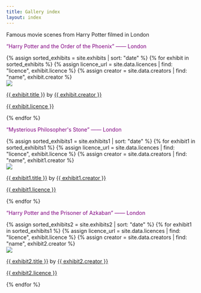 ```yaml
---
title: Gallery index
layout: index
---
```

<p>Famous movie scenes from Harry Potter filmed in London </p>
<p style="color: #800080;">“Harry Potter and the Order of the Phoenix” —— London</p>
<div id = "gallery">
  {% assign sorted_exhibits = site.exhibits | sort: "date" %}
  {% for exhibit in sorted_exhibits %}
    {% assign licence_url = site.data.licences | find: "licence", exhibit.licence %}
    {% assign creator = site.data.creators | find: "name", exhibit.creator %}
    <div class = "grid_cell">
      <a href = "{{ exhibit.url | relative_url }}"><img src="{{ exhibit.image-url }}" class="gallery_thumb"></a>
      <p class = "caption"><a href = "{{ exhibit.url | relative_url }}">{{ exhibit.title }}</a> by <a href = "{{ creator.homepage }}">{{ exhibit.creator }}</a></p>
      <p><a href="{{ licence_url.url }}">{{ exhibit.licence }}</a></p>
    </div>
  {% endfor %}
  
</div>

<p style="color: #800080;">“Mysterious Philosopher's Stone” —— London</p>
<div id = "gallery1">
  {% assign sorted_exhibits1 = site.exhibits1 | sort: "date" %}
  {% for exhibit1 in sorted_exhibits1 %}
    {% assign licence_url = site.data.licences | find: "licence", exhibit.licence %}
    {% assign creator = site.data.creators | find: "name", exhibit1.creator %}
    <div class = "grid_cell">
      <a href = "{{ exhibit1.url | relative_url }}"><img src="{{ exhibit1.image-url }}" class="gallery_thumb"></a>
      <p class = "caption"><a href = "{{ exhibit1.url | relative_url }}">{{ exhibit1.title }}</a> by <a href = "{{ creator.homepage }}">{{ exhibit1.creator }}</a></p>
      <p><a href="{{ licence_url.url }}">{{ exhibit1.licence }}</a></p>
    </div>
  {% endfor %}
  
</div>

<p style="color: #800080;">“Harry Potter and the Prisoner of Azkaban” —— London</p>
<div id = "gallery2">
  {% assign sorted_exhibits2 = site.exhibits2 | sort: "date" %}
  {% for exhibit1 in sorted_exhibits1 %}
    {% assign licence_url = site.data.licences | find: "licence", exhibit.licence %}
    {% assign creator = site.data.creators | find: "name", exhibit2.creator %}
    <div class = "grid_cell">
      <a href = "{{ exhibit2.url | relative_url }}"><img src="{{ exhibit2.image-url }}" class="gallery_thumb"></a>
      <p class = "caption"><a href = "{{ exhibit2.url | relative_url }}">{{ exhibit2.title }}</a> by <a href = "{{ creator.homepage }}">{{ exhibit2.creator }}</a></p>
      <p><a href="{{ licence_url.url }}">{{ exhibit2.licence }}</a></p>
    </div>
  {% endfor %}
  
</div>
